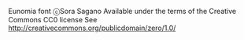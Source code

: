 Eunomia font ⓒSora Sagano
Available under the terms of the Creative Commons CC0 license
See http://creativecommons.org/publicdomain/zero/1.0/
